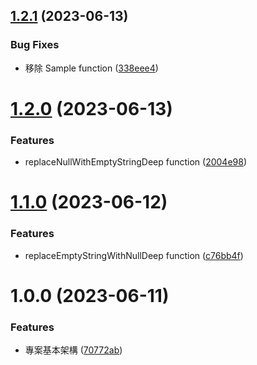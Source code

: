 ## [1.2.1](https://github.com/boruei-chen/utils/compare/v1.2.0...v1.2.1) (2023-06-13)


### Bug Fixes

* 移除 Sample function ([338eee4](https://github.com/boruei-chen/utils/commit/338eee403be44e9da2c239c7e1b7d4f985af50d7))

# [1.2.0](https://github.com/boruei-chen/utils/compare/v1.1.0...v1.2.0) (2023-06-13)


### Features

* replaceNullWithEmptyStringDeep function ([2004e98](https://github.com/boruei-chen/utils/commit/2004e9807b7bb16dca9da09236d1276a741d8d64))

# [1.1.0](https://github.com/boruei-chen/utils/compare/v1.0.0...v1.1.0) (2023-06-12)


### Features

* replaceEmptyStringWithNullDeep function ([c76bb4f](https://github.com/boruei-chen/utils/commit/c76bb4f29447815e544cd88fd4c3fca5c2078ab5))

# 1.0.0 (2023-06-11)


### Features

* 專案基本架構 ([70772ab](https://github.com/boruei-chen/utils/commit/70772abde068b7c402768e6b0486c276170f7d59))
